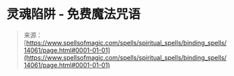 <!--yml

category: 未分类

date: 2024-06-12 18:52:51

-->

# 灵魂陷阱 - 免费魔法咒语

> 来源：[https://www.spellsofmagic.com/spells/spiritual_spells/binding_spells/14061/page.html#0001-01-01](https://www.spellsofmagic.com/spells/spiritual_spells/binding_spells/14061/page.html#0001-01-01)
